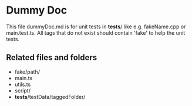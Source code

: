 # Dummy Doc

This file dummyDoc.md is for unit tests in __tests__/ like e.g. fakeName.cpp or main.test.ts.
All tags that do not exist should contain 'fake' to help the unit tests.

## Related files and folders
- fake/path/
- main.ts
- utils.ts
- script/
- __tests__/testData/taggedFolder/
